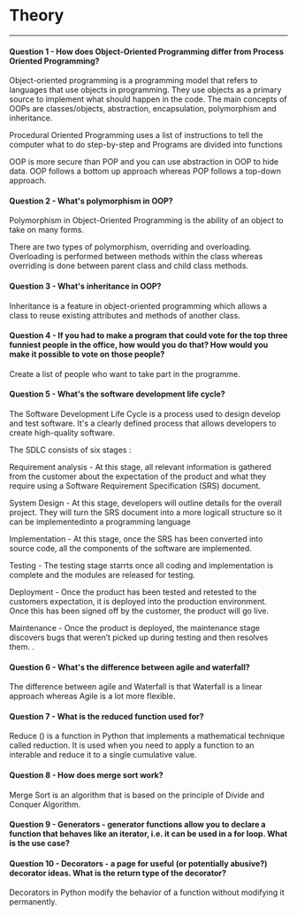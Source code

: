 # Theory

---

#### Question 1 - How does Object-Oriented Programming differ from Process Oriented Programming?

Object-oriented programming is a programming model that refers to languages that use objects in programming. They use objects as a primary source to implement what should happen in the code. The main concepts of OOPs are classes/objects, abstraction, encapsulation, polymorphism and inheritance.

Procedural Oriented Programming uses a list of instructions to tell the computer what to do step-by-step and Programs are divided into functions

OOP is more secure than POP and you can use abstraction in OOP to hide data. 
OOP follows a bottom up approach whereas POP follows a top-down approach. 



#### Question 2 - What's polymorphism in OOP?

Polymorphism in Object-Oriented Programming is the ability of an object to take on many forms. 

There are two types of polymorphism, overriding and overloading.  Overloading is performed between methods within the class whereas overriding is done between parent class and child class methods.


#### Question 3 - What's inheritance in OOP?

Inheritance is a feature in object-oriented programming which allows a class to reuse existing attributes and methods of another class.


#### Question 4 - If you had to make a program that could vote for the top three funniest people in the office, how would you do that? How would you make it possible to vote on those people?


Create a list of people who want to take part in the programme. 


#### Question 5 - What's the software development life cycle?

The Software Development Life Cycle is a process used to design develop and test software. It's a clearly defined process that allows developers to create high-quality software. 

The SDLC consists of six stages :

Requirement analysis - At this stage, all relevant information is gathered from the customer about the expectation of the product and what they require using a Software Requirement Specification (SRS) document. 

System Design - At this stage, developers will outline details for the overall project. They will turn the SRS document into a more logicall structure so it can be implementedinto a programming language 

Implementation - At this stage, once the SRS has been converted into source code, all the components of the software are implemented. 

Testing  - The testing stage starrts once all coding and implementation is complete and the modules are released for testing. 

Deployment - Once the product has been tested and retested to the customers expectation, it is deployed into the production environment. Once this has been signed off by the customer, the product will go live.


Maintenance - Once the product is deployed, the maintenance stage discovers bugs that weren’t picked up during testing and then resolves them. 
. 

#### Question 6 - What's the difference between agile and waterfall?
The difference between agile and Waterfall is that Waterfall is a linear approach whereas Agile is a lot more flexible.



#### Question 7 - What is the reduced function used for?
Reduce () is a function in Python that implements a mathematical technique called reduction. It is used when you need to apply a function to an interable and reduce it to a single cumulative value. 



#### Question 8 - How does merge sort work?


Merge Sort is an algorithm that is based on the principle of Divide and Conquer Algorithm.


#### Question 9 - Generators - generator functions allow you to declare a function that behaves like an iterator, i.e. it can be used in a for loop. What is the use case?



#### Question 10 - Decorators - a page for useful (or potentially abusive?) decorator ideas. What is the return type of the decorator?

Decorators in Python modify the behavior of a function without modifying it permanently. 
